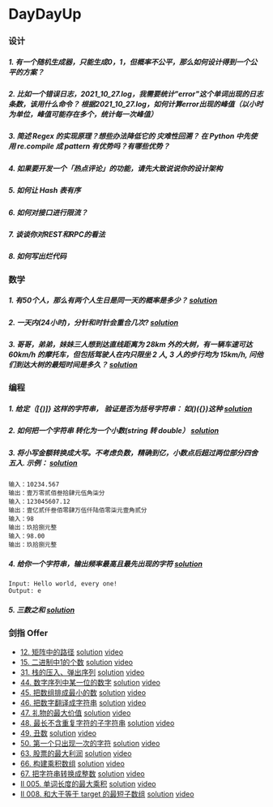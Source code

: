 # DayDayUp


### 设计

##### 1. 有一个随机生成器，只能生成0，1，但概率不公平，那么如何设计得到一个公平的方案？

##### 2. 比如一个错误日志，2021_10_27.log，我需要统计"error"这个单词出现的日志条数，该用什么命令？ 根据2021_10_27.log，如何计算error出现的峰值（以小时为单位，峰值可能存在多个，统计每一次峰值）

##### 3. 简述 Regex 的实现原理？想些办法降低它的 灾难性回溯？ 在 Python 中先使用 re.compile 成 pattern 有优势吗？有哪些优势？

##### 4. 如果要开发一个「热点评论」的功能，请先大致说说你的设计架构

##### 5. 如何让 Hash 表有序

##### 6. 如何对接口进行限流？

##### 7. 谈谈你对REST和RPC的看法

##### 8. 如何写出烂代码

### 数学

##### 1. 有50个人，那么有两个人生日是同一天的概率是多少？ [solution](./math/1_probability.md)

##### 2. 一天内(24小时)，分针和时针会重合几次? [solution](./math/2_duplicate.md)

##### 3. 哥哥，弟弟，妹妹三人想到达直线距离为 28km 外的大树，有一辆车速可达 60km/h 的摩托车，但包括驾驶人在内只限坐 2 人, 3 人的步行均为 15km/h, 问他们到达大树的最短时间是多久？ [solution](./math/3_short_time.md)


### 编程
##### 1. 给定（[{)]} 这样的字符串， 验证是否为括号字符串： 如()({})这种 [solution](./code/parentheses_1.py)

##### 2. 如何把一个字符串 转化为一个小数(string 转 double） [solution](./code/char2num_2.py)

##### 3. 将小写金额转换成大写。不考虑负数，精确到亿，小数点后超过两位部分四舍五入. 示例： [solution](./code/num2zhcn_3.py)
```
输入：10234.567
输出：壹万零贰佰叁拾肆元伍角柒分
输入：123045607.12
输出：壹亿贰仟叁佰零肆万伍仟陆佰零柒元壹角贰分
输入：98
输出：玖拾捌元整
输入：98.00
输出：玖拾捌元整
```

##### 4. 给你一个字符串，输出频率最高且最先出现的字符 [solution](./code/find_max_occur_char_4.py)
```
Input: Hello world, every one!
Output: e
```

##### 5. 三数之和 [solution](./code/three_sum_5.py)

### 剑指 Offer

- [12. 矩阵中的路径](https://leetcode-cn.com/problems/ju-zhen-zhong-de-lu-jing-lcof/)     [solution](./offer/_12.py)      [video](https://www.bilibili.com/video/BV1PQ4y1Y7RB/)
- [15. 二进制中1的个数](https://leetcode-cn.com/problems/er-jin-zhi-zhong-1de-ge-shu-lcof/)     [solution](./offer/_15.py)      [video](https://www.bilibili.com/video/BV1Um4y1X7Tb/)
- [31. 栈的压入、弹出序列](https://leetcode-cn.com/problems/zhan-de-ya-ru-dan-chu-xu-lie-lcof/)     [solution](./offer/_31.py)      [video](https://www.bilibili.com/video/BV1Ki4y1o7VZ/)
- [44. 数字序列中某一位的数字](https://leetcode-cn.com/problems/shu-zi-xu-lie-zhong-mou-yi-wei-de-shu-zi-lcof/)     [solution](./offer/_44.py)      [video](https://www.bilibili.com/video/BV1RU4y1T7Jp)
- [45. 把数组排成最小的数](https://leetcode-cn.com/problems/ba-shu-zu-pai-cheng-zui-xiao-de-shu-lcof/)      [solution](./offer/_45.py)       [video](https://www.bilibili.com/video/BV18b4y1b7YB/)
- [46. 把数字翻译成字符串](https://leetcode-cn.com/problems/ba-shu-zi-fan-yi-cheng-zi-fu-chuan-lcof/)       [solution](./offer/_46.py)      [video](https://www.bilibili.com/video/BV14M4y1P7kv/)
- [47. 礼物的最大价值](https://leetcode-cn.com/problems/li-wu-de-zui-da-jie-zhi-lcof/)      [solution](./offer/_47.py)   [video](https://www.bilibili.com/video/BV1uU4y1T7Aj/)
- [48. 最长不含重复字符的子字符串](https://leetcode-cn.com/problems/zui-chang-bu-han-zhong-fu-zi-fu-de-zi-zi-fu-chuan-lcof/)    [solution](./offer/_48.py)      [video](https://www.bilibili.com/video/BV1j3411b7sg/)
- [49. 丑数](https://leetcode-cn.com/problems/chou-shu-lcof/)       [solution](./code/_49.py)       [video](https://www.bilibili.com/video/BV1Wf4y1K7vr/)
- [50. 第一个只出现一次的字符](https://leetcode-cn.com/problems/di-yi-ge-zhi-chu-xian-yi-ci-de-zi-fu-lcof/)     [solution](./offer/_50.py)      [video](https://www.bilibili.com/video/BV1iq4y1B7PM/)
- [63. 股票的最大利润](https://leetcode-cn.com/problems/gu-piao-de-zui-da-li-run-lcof/)     [solution](./offer/_63.py)      [video](https://www.bilibili.com/video/BV1YU4y1K7yA/)
- [66. 构建乘积数组](https://leetcode-cn.com/problems/gou-jian-cheng-ji-shu-zu-lcof/)     [solution](./offer/_66.py)      [video](https://www.bilibili.com/video/BV1hF411z74E/)
- [67. 把字符串转换成整数](https://leetcode-cn.com/problems/ba-zi-fu-chuan-zhuan-huan-cheng-zheng-shu-lcof/)      [solution](./offer/_67.py)      [video](https://www.bilibili.com/video/BV1wQ4y1v7GW/)
- [II 005. 单词长度的最大乘积](https://leetcode-cn.com/problems/aseY1I/)      [solution](./offer/ii_005.py)       [video](https://www.bilibili.com/video/BV1N3411t7RT/)
- [II 008. 和大于等于 target 的最短子数组](https://leetcode-cn.com/problems/2VG8Kg/)      [solution](./offer/ii_008.py)       [video](https://www.bilibili.com/video/BV15P4y1G7SQ/)
